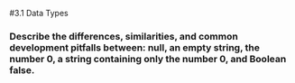 #3.1 Data Types

### Describe the differences, similarities, and common development pitfalls between: null, an empty string, the number 0, a string containing only the number 0, and Boolean false.
